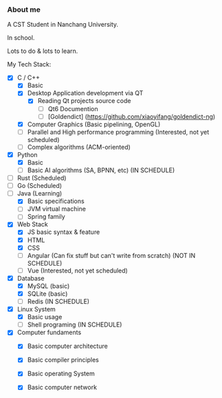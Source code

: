 ### About me 

A CST Student in Nanchang University.

In school.

Lots to do & lots to learn.

My Tech Stack:
- [x] C / C++
  - [x] Basic
  - [x] Desktop Application development via QT
    - [x] Reading Qt projects source code
      - [ ] Qt6 Documention 
      - [ ] [Goldendict] (https://github.com/xiaoyifang/goldendict-ng) 
  - [x] Computer Graphics (Basic pipelining, OpenGL)
  - [ ] Parallel and High performance programming (Interested, not yet scheduled)
  - [ ] Complex algorithms (ACM-oriented)
- [x] Python
  - [x] Basic
  - [ ] Basic AI algorithms (SA, BPNN, etc) (IN SCHEDULE)
- [ ] Rust (Scheduled)
- [ ] Go (Scheduled)
- [ ] Java (Learning)
  - [x] Basic specifications
  - [ ] JVM virtual machine
  - [ ] Spring family
- [x] Web Stack
  - [x] JS basic syntax & feature
  - [x] HTML
  - [x] CSS
  - [ ] Angular (Can fix stuff but can't write from scratch) (NOT IN SCHEDULE)
  - [ ] Vue (Interested, not yet scheduled)
- [x] Database
  - [x] MySQL (basic)
  - [x] SQLite (basic)
  - [ ] Redis (IN SCHEDULE)
- [x] Linux System
  - [x] Basic usage
  - [ ] Shell programing (IN SCHEDULE)
- [x] Computer fundaments
  - [x] Basic computer architecture
  - [x] Basic compiler principles
  - [x] Basic operating System
  - [x] Basic computer network 





<!--
**hellc123/hellc123** is a ✨ _special_ ✨ repository because its `README.md` (this file) appears on your GitHub profile.

Here are some ideas to get you started:

- 🔭 I’m currently working on ...
- 🌱 I’m currently learning ...
- 👯 I’m looking to collaborate on ...
- 🤔 I’m looking for help with ...
- 💬 Ask me about ...
- 📫 How to reach me: ...
- 😄 Pronouns: ...
- ⚡ Fun fact: ...
-->
